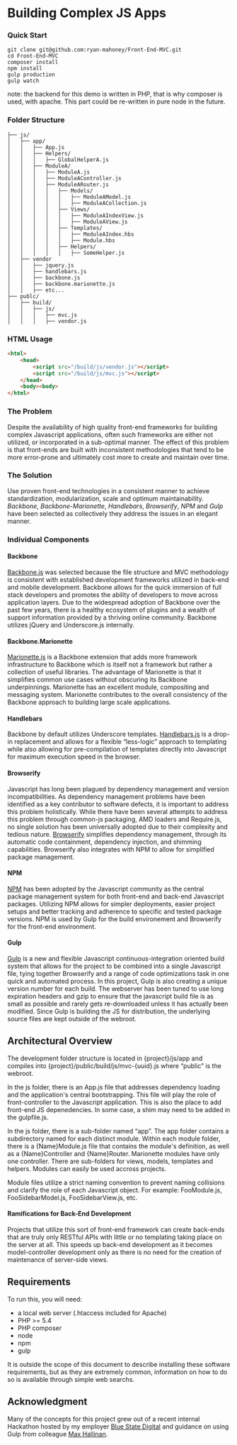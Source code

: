 Building Complex JS Apps
========================

### Quick Start

```
git clone git@github.com:ryan-mahoney/Front-End-MVC.git
cd Front-End-MVC
composer install
npm install
gulp production
gulp watch
```

note: the backend for this demo is written in PHP, that is why composer is used, with apache.  This part could be re-written in pure node in the future.

### Folder Structure

```
├── js/
│   ├── app/
│   │   ├── App.js
│   │   ├── Helpers/
│   │   │   ├── GlobalHelperA.js
│   │   ├── ModuleA/
│   │   │   ├── ModuleA.js
│   │   │   ├── ModuleAController.js
│   │   │   ├── ModuleARouter.js
│   │   │   │   ├── Models/
│   │   │   │   │   ├── ModuleAModel.js
│   │   │   │   │   ├── ModuleACollection.js
│   │   │   │   ├── Views/
│   │   │   │   │   ├── ModuleAIndexView.js
│   │   │   │   │   ├── ModuleAView.js
│   │   │   │   ├── Templates/
│   │   │   │   │   ├── ModuleAIndex.hbs
│   │   │   │   │   ├── Module.hbs
│   │   │   │   ├── Helpers/
│   │   │   │   │   ├── SomeHelper.js
│   ├── vendor
│   │   ├── jquery.js
│   │   ├── handlebars.js
│   │   ├── backbone.js
│   │   ├── backbone.marionette.js
│   │   ├── etc...
├── publc/
│   ├── build/
│   │   ├── js/
│   │   │   ├── mvc.js
│   │   │   ├── vendor.js
```

### HTML Usage

```html
<html>
    <head>
        <script src="/build/js/vendor.js"></script>
        <script src="/build/js/mvc.js"></script>
    </head>
    <body><body>
</html>
```

### The Problem

Despite the availability of high quality front-end frameworks for building complex Javascript applications, often such frameworks are either not utilized, or incorporated in a sub-optimal manner. The effect of this problem is that front-ends are built with inconsistent methodologies that tend to be more error-prone and ultimately cost more to create and maintain over time. 

### The Solution

Use proven front-end technologies in a consistent manner to achieve standardization, modularization, scale and optimum maintainability.  *Backbone*, *Backbone-Marionette*, *Handlebars*, *Browserify*, *NPM* and *Gulp* have been selected as collectively they address the issues in an elegant manner.

### Individual Components

#### Backbone

[Backbone.js](http://backbonejs.org/) was selected because the file structure and MVC methodology is consistent with established development frameworks utilized in back-end and mobile development.  Backbone allows for the quick immersion of full stack developers and promotes the ability of developers to move across application layers.  Due to the widespread adoption of Backbone over the past few years, there is a healthy ecosystem of plugins and a wealth of support information provided by a thriving online community.  Backbone utilizes jQuery and Underscore.js internally.

#### Backbone.Marionette

[Marionette.js](http://marionettejs.com/) is a Backbone extension that adds more framework infrastructure to Backbone which is itself not a framework but rather a collection of useful libraries.  The advantage of Marionette is that it simplifies common use cases without obscuring its Backbone underpinnings.  Marionette has an excellent module, compositing and messaging system.  Marionette contributes to the overall consistency of the Backbone approach to building large scale applications.

#### Handlebars

Backbone by default utilizes Underscore templates.  [Handlebars.js](http://handlebarsjs.com/) is a drop-in replacement and allows for a flexible “less-logic” approach to templating while also allowing for pre-compilation of templates directly into Javascript for maximum execution speed in the browser.

#### Browserify

Javascript has long been plagued by dependency management and version incompatibilities. As dependency management problems have been identified as a key contributor to software defects, it is important to address this problem holistically. While there have been several attempts to address this problem through common-js packaging, AMD loaders and Require.js, no single solution has been universally adopted due to their complexity and tedious nature. [Browserify](http://browserify.org/) simplifies dependency management, through its automatic code containment, dependency injection, and shimming capabilities.  Browserify also integrates with NPM to allow for simplified package management.

#### NPM

[NPM](https://www.npmjs.org/) has been adopted by the Javascript community as the central package management system for both front-end and back-end Javascript packages.  Utilizing NPM allows for simpler deployments, easier project setups and better tracking and adherence to specific and tested package versions.  NPM is used by Gulp for the build environement and Browserify for the front-end environment.

#### Gulp

[Gulp](http://gulpjs.com/) is a new and flexible Javascript continuous-integration oriented build system that allows for the project to be combined into a single Javascript file, tying together Browserify and a range of code optimizations task in one quick and automated process.  In this project, Gulp is also creating a unique version number for each build.  The webserver has been tuned to use long expiration headers and gzip to ensure that the javascript build file is as small as possible and rarely gets re-downloaded unless it has actually been modified.  Since Gulp is building the JS for distribution, the underlying source files are kept outside of the webroot.

## Architectural Overview

The development folder structure is located in {project}/js/app and compiles into {project}/public/build/js/mvc-{uuid}.js where “public” is the webroot.

In the js folder, there is an App.js file that addresses dependency loading and the application's central bootstrapping.  This file will play the role of front-controller to the Javascript application. This is also the place to add front-end JS depenedencies.  In some case, a shim may need to be added in the gulpfile.js.

In the js folder, there is a sub-folder named “app”.  The app folder contains a subdirectory named for each distinct module.  Within each module folder, there is a {Name}Module.js file that contains the module's definition, as well as a {Name}Controller and {Name}Router. Marionette modules have only one controller. There are sub-folders for views, models, templates and helpers. Modules can easily be used accross projects.

Module files utilize a strict naming convention to prevent naming collisions and clarify the role of each Javascript object.  For example: FooModule.js, FooSidebarModel.js, FooSidebarView.js, etc.

#### Ramifications for Back-End Development

Projects that utilize this sort of front-end framework can create back-ends that are truly only RESTful APIs with little or no templating taking place on the server at all.  This speeds up back-end development as it becomes model-controller development only as there is no need for the creation of maintenance of server-side views.

## Requirements

To run this, you will need:

- a local web server (.htaccess included for Apache)
- PHP >= 5.4
- PHP composer
- node
- npm
- gulp

It is outside the scope of this document to describe installing these software requirements, but as they are extremely common, information on how to do so is available through simple web searchs.

## Acknowledgment

Many of the concepts for this project grew out of a recent internal Hackathon hosted by my employer [Blue State Digital](http://www.bluestatedigital.com) and guidance on using Gulp from colleague [Max Hallinan](https://github.com/maxhallinan).
